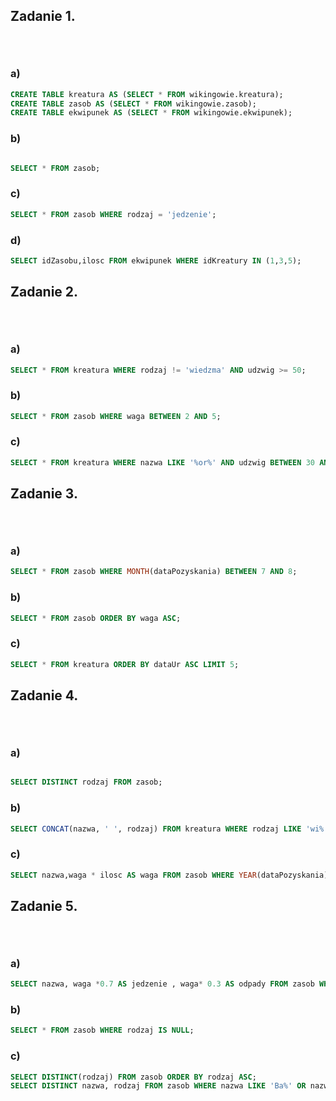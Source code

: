 ## Zadanie 1. <p>&nbsp;</p>

### a)
```sql
CREATE TABLE kreatura AS (SELECT * FROM wikingowie.kreatura); 
CREATE TABLE zasob AS (SELECT * FROM wikingowie.zasob); 
CREATE TABLE ekwipunek AS (SELECT * FROM wikingowie.ekwipunek); 
```

### b)

```sql

SELECT * FROM zasob;
```

### c)

```sql
SELECT * FROM zasob WHERE rodzaj = 'jedzenie';

```

### d)

```sql
SELECT idZasobu,ilosc FROM ekwipunek WHERE idKreatury IN (1,3,5);

```



## Zadanie 2. <p>&nbsp;</p>

### a)
```sql
SELECT * FROM kreatura WHERE rodzaj != 'wiedzma' AND udzwig >= 50;
```
### b)

```sql
SELECT * FROM zasob WHERE waga BETWEEN 2 AND 5;
```

### c)

```sql
SELECT * FROM kreatura WHERE nazwa LIKE '%or%' AND udzwig BETWEEN 30 AND 70;
```
## Zadanie 3. <p>&nbsp;</p>

### a)
```sql
SELECT * FROM zasob WHERE MONTH(dataPozyskania) BETWEEN 7 AND 8;
```
### b)

```sql
SELECT * FROM zasob ORDER BY waga ASC;
```

### c)

```sql
SELECT * FROM kreatura ORDER BY dataUr ASC LIMIT 5;

```

## Zadanie 4. <p>&nbsp;</p>

### a)
```sql

SELECT DISTINCT rodzaj FROM zasob;

```
### b)

```sql
SELECT CONCAT(nazwa, ' ', rodzaj) FROM kreatura WHERE rodzaj LIKE 'wi%';

```

### c)

```sql
SELECT nazwa,waga * ilosc AS waga FROM zasob WHERE YEAR(dataPozyskania) BETWEEN '2000' AND '2007';
```

## Zadanie 5. <p>&nbsp;</p>

### a)
```sql
SELECT nazwa, waga *0.7 AS jedzenie , waga* 0.3 AS odpady FROM zasob WHERE rodzaj = 'jedzenie';
```
### b)

```sql
SELECT * FROM zasob WHERE rodzaj IS NULL;
```

### c)

```sql
SELECT DISTINCT(rodzaj) FROM zasob ORDER BY rodzaj ASC;
SELECT DISTINCT nazwa, rodzaj FROM zasob WHERE nazwa LIKE 'Ba%' OR nazwa LIKE '%os' ORDER BY nazwa ASC;
```

